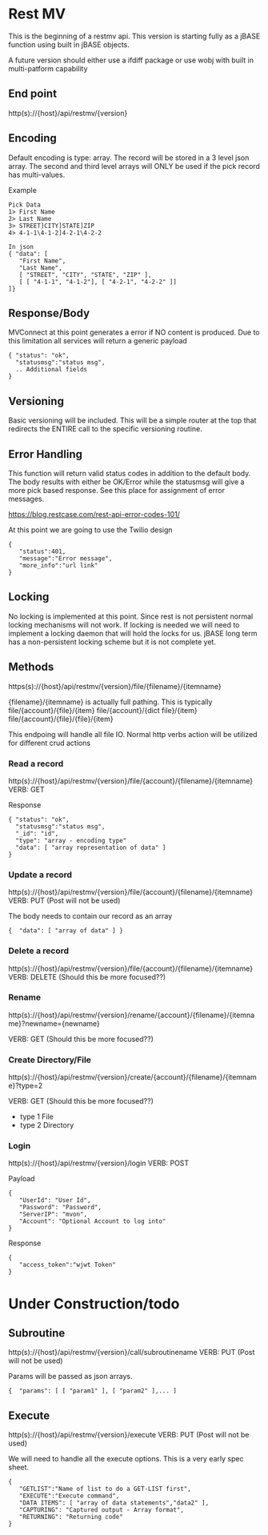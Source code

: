 # Rest MV

This is the beginning of a restmv api.  This version is starting
fully as a jBASE function using built in jBASE objects.

A future version should either use a ifdiff package or use wobj
with built in multi-patform capability

## End point

http(s)://{host}/api/restmv/{version}

## Encoding

Default encoding is type: array.  The record will be stored in a 3 level json array.  The second and third level arrays will ONLY be used if the pick record has multi-values.

Example
```
Pick Data
1> First Name
2> Last Name
3> STREET]CITY]STATE]ZIP
4> 4-1-1\4-1-2]4-2-1\4-2-2

In json
{ "data": [
   "First Name",
   "Last Name",
   [ "STREET", "CITY", "STATE", "ZIP" ],
   [ [ "4-1-1", "4-1-2"], [ "4-2-1", "4-2-2" ]]
]}
```

## Response/Body

MVConnect at this point generates a error if NO content is produced.  Due to this limitation all services will return a
generic payload

```
{ "status": "ok",
  "statusmsg":"status msg",
  .. Additional fields
}
```

## Versioning

Basic versioning will be included.  This will be a simple router at the top that redirects the ENTIRE call to the
specific versioning routine.

## Error Handling

This function will return valid status codes in addition to the default body.  The body results with either be OK/Error while the
statusmsg will give a more pick based response.  See this place for assignment of error messages.

https://blog.restcase.com/rest-api-error-codes-101/

At this point we are going to use the Twilio design

```
{
   "status":401,
   "message":"Error message",
   "more_info":"url link"
}
```

## Locking

No locking is implemented at this point.  Since rest is not persistent normal locking mechanisms will not work.  If locking
is needed we will need to implement a locking daemon that will hold the locks for us.  jBASE long term has a non-persistent
locking scheme but it is not complete yet.

## Methods

https(s)://{host}/api/restmv/{version}/file/{filename}/{itemname}

{filename}/{itemname} is actually full pathing.  This is typically
file/{account}/{file}/{item}
file/{account}/{dict file}/{item}
file/{account}/{file}/{file}/{item}


This endpoing will handle all file IO.  Normal http verbs action will be utilized for different crud actions

### Read a record

http(s)://{host}/api/restmv/{version}/file/{account}/{filename}/{itemname}
VERB: GET

Response
```
{ "status": "ok",
  "statusmsg":"status msg",
  "_id": "id",
  "type": "array - encoding type"
  "data": [ "array representation of data" ]
}
```

### Update a record

http(s)://{host}/api/restmv/{version}/file/{account}/{filename}/{itemname}
VERB: PUT (Post will not be used)

The body needs to contain our record as an array

```
{  "data": [ "array of data" ] }
```

### Delete a record

http(s)://{host}/api/restmv/{version}/file/{account}/{filename}/{itemname}
VERB: DELETE (Should this be more focused??)

### Rename

http(s)://{host}/api/restmv/{version}/rename/{account}/{filename}/{itemname}?newname={newname}

VERB: GET (Should this be more focused??)

### Create Directory/File

http(s)://{host}/api/restmv/{version}/create/{account}/{filename}/{itemname}?type=2

VERB: GET (Should this be more focused??)
* type 1 File
* type 2 Directory

### Login

http(s)://{host}/api/restmv/{version}/login
VERB: POST

Payload
```
{
   "UserId": "User Id",
   "Password": "Password",
   "ServerIP": "mvon",
   "Account": "Optional Account to log into"
}
```
Response
```
{
   "access_token":"wjwt Token"
}
```

# Under Construction/todo 

## Subroutine

http(s)://{host}/api/restmv/{version}/call/subroutinename
VERB: PUT (Post will not be used)

Params will be passed as json arrays.

```
{  "params": [ [ "param1" ], [ "param2" ],... ]
```

## Execute

http(s)://{host}/api/restmv/{version}/execute
VERB: PUT (Post will not be used)

We will need to handle all the execute options.  This is a very early spec sheet.

```
{  
   "GETLIST":"Name of list to do a GET-LIST first",
   "EXECUTE":"Execute command",
   "DATA ITEMS": [ "array of data statements","data2" ],
   "CAPTURING": "Captured output - Array format",
   "RETURNING": "Returning code"
}

```


